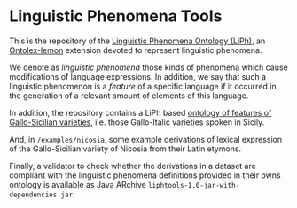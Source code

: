 # Linguistic Phenomena Tools

This is the repository of the [Linguistic Phenomena Ontology (LiPh)](https://gallosiciliani.unict.it/ns/lpont),
an [Ontolex-lemon](https://www.w3.org/2016/05/ontolex/) extension devoted to represent linguistic phenomena. 

We denote as *linguistic phenomena* those kinds of phenomena which cause modifications 
of language expressions. In addition, we say that such a linguistic phenomenon is 
a *feature* of a specific language if it occurred in the generation of a relevant amount 
of elements of this language.

In addition, the repository contains a LiPh based [ontology 
of features of Gallo-Sicilian varieties](https://gallosiciliani.unict.it/ns/gs-features), i.e. those Gallo-Italic 
varieties spoken in Sicily. 

And, in <code>/examples/nicosia</code>, some example derivations of lexical expression
of the Gallo-Sicilian variety of Nicosia from their Latin etymons.

Finally, a validator to check whether the derivations in a dataset are compliant
with the linguistic phenomena definitions provided in their owns ontology is available as
Java ARchive <code>liphtools-1.0-jar-with-dependencies.jar</code>.